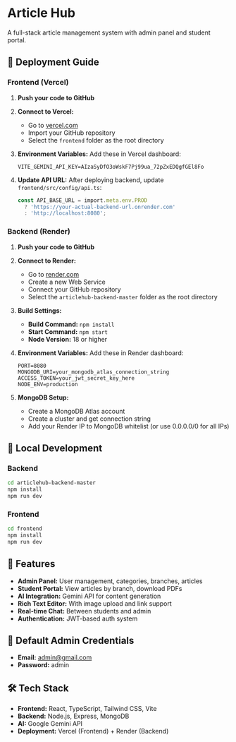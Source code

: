 # Article Hub

A full-stack article management system with admin panel and student portal.

## 🚀 Deployment Guide

### Frontend (Vercel)

1. **Push your code to GitHub**
2. **Connect to Vercel:**
   - Go to [vercel.com](https://vercel.com)
   - Import your GitHub repository
   - Select the `frontend` folder as the root directory

3. **Environment Variables:**
   Add these in Vercel dashboard:
   ```
   VITE_GEMINI_API_KEY=AIzaSyDfO3oWskF7Pj99ua_72pZxEDQgfGEl8Fo
   ```

4. **Update API URL:**
   After deploying backend, update `frontend/src/config/api.ts`:
   ```typescript
   const API_BASE_URL = import.meta.env.PROD 
     ? 'https://your-actual-backend-url.onrender.com' 
     : 'http://localhost:8080';
   ```

### Backend (Render)

1. **Push your code to GitHub**
2. **Connect to Render:**
   - Go to [render.com](https://render.com)
   - Create a new Web Service
   - Connect your GitHub repository
   - Select the `articlehub-backend-master` folder as the root directory

3. **Build Settings:**
   - **Build Command:** `npm install`
   - **Start Command:** `npm start`
   - **Node Version:** 18 or higher

4. **Environment Variables:**
   Add these in Render dashboard:
   ```
   PORT=8080
   MONGODB_URI=your_mongodb_atlas_connection_string
   ACCESS_TOKEN=your_jwt_secret_key_here
   NODE_ENV=production
   ```

5. **MongoDB Setup:**
   - Create a MongoDB Atlas account
   - Create a cluster and get connection string
   - Add your Render IP to MongoDB whitelist (or use 0.0.0.0/0 for all IPs)

## 🔧 Local Development

### Backend
```bash
cd articlehub-backend-master
npm install
npm run dev
```

### Frontend
```bash
cd frontend
npm install
npm run dev
```

## 📝 Features

- **Admin Panel:** User management, categories, branches, articles
- **Student Portal:** View articles by branch, download PDFs
- **AI Integration:** Gemini API for content generation
- **Rich Text Editor:** With image upload and link support
- **Real-time Chat:** Between students and admin
- **Authentication:** JWT-based auth system

## 🔐 Default Admin Credentials

- **Email:** admin@gmail.com
- **Password:** admin

## 🛠️ Tech Stack

- **Frontend:** React, TypeScript, Tailwind CSS, Vite
- **Backend:** Node.js, Express, MongoDB
- **AI:** Google Gemini API
- **Deployment:** Vercel (Frontend) + Render (Backend)